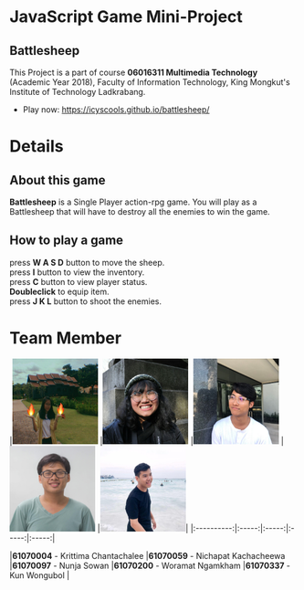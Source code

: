 # JavaScript Game Mini-Project
## Battlesheep
This Project is a part of course __06016311 Multimedia Technology__ (Academic Year 2018), Faculty of Information Technology, King Mongkut's Institute of Technology Ladkrabang.
   * Play now: https://icyscools.github.io/battlesheep/

# Details
## About this game
__Battlesheep__ is a Single Player action-rpg game. You will play as a Battlesheep that will have to destroy all the enemies to win the game.
## How to play a game
press __W A S D__ button to move the sheep.<br />
press __I__ button to view the inventory.<br />
press __C__ button to view player status.<br />
__Doubleclick__ to equip item.<br />
press __J K L__ button to shoot the enemies.

# Team Member
|<img src="mb/syn.jpg" width="150px" height="150px">
|<img src="mb/pang.jpg" width="150px" height="150px">
|<img src="mb/sow.jpg" width="150px" height="150px">
|<img src="mb/icys.jpg" width="150px" height="150px">
|<img src="mb/kun.jpg" width="150px" height="150px">|
|:----------:|:-----:|:-----:|:-----:|:-----:|

|__61070004__ - Krittima Chantachalee
|__61070059__ - Nichapat Kachacheewa
|__61070097__ - Nunja Sowan
|__61070200__ - Woramat Ngamkham
|__61070337__ - Kun Wongubol
|
